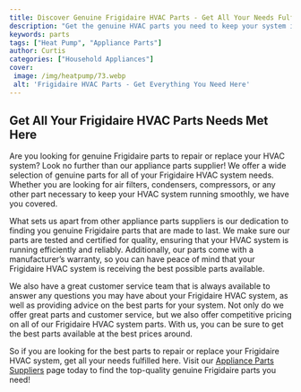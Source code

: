 ```yaml
---
title: Discover Genuine Frigidaire HVAC Parts - Get All Your Needs Fulfilled Here
description: "Get the genuine HVAC parts you need to keep your system in perfect running order and get the most out of it With Frigidaire parts theres no need to look anywhere else"
keywords: parts
tags: ["Heat Pump", "Appliance Parts"]
author: Curtis
categories: ["Household Appliances"]
cover: 
 image: /img/heatpump/73.webp
 alt: 'Frigidaire HVAC Parts - Get Everything You Need Here'
---
```

## Get All Your Frigidaire HVAC Parts Needs Met Here
Are you looking for genuine Frigidaire parts to repair or replace your HVAC system? Look no further than our appliance parts supplier! We offer a wide selection of genuine parts for all of your Frigidaire HVAC system needs. Whether you are looking for air filters, condensers, compressors, or any other part necessary to keep your HVAC system running smoothly, we have you covered. 

What sets us apart from other appliance parts suppliers is our dedication to finding you genuine Frigidaire parts that are made to last. We make sure our parts are tested and certified for quality, ensuring that your HVAC system is running efficiently and reliably. Additionally, our parts come with a manufacturer’s warranty, so you can have peace of mind that your Frigidaire HVAC system is receiving the best possible parts available. 

We also have a great customer service team that is always available to answer any questions you may have about your Frigidaire HVAC system, as well as providing advice on the best parts for your system. Not only do we offer great parts and customer service, but we also offer competitive pricing on all of our Frigidaire HVAC system parts. With us, you can be sure to get the best parts available at the best prices around. 

So if you are looking for the best parts to repair or replace your Frigidaire HVAC system, get all your needs fulfilled here. Visit our [Appliance Parts Suppliers](.pages/appliance-parts-suppliers/) page today to find the top-quality genuine Frigidaire parts you need!
